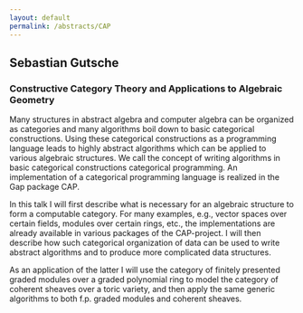 ```yaml
---
layout: default
permalink: /abstracts/CAP
---
```


## Sebastian Gutsche

### Constructive Category Theory and Applications to Algebraic Geometry

Many structures in abstract algebra and computer algebra can be
organized as categories and many algorithms boil down to basic
categorical constructions. Using these categorical constructions as a
programming language leads to highly abstract algorithms which can be
applied to various algebraic structures.  We call the concept of
writing algorithms in basic categorical constructions categorical
programming. An implementation of a categorical programming language
is realized in the Gap package CAP.

In this talk I will first describe what is necessary for an algebraic
structure to form a computable category.  For many examples, e.g.,
vector spaces over certain fields, modules over certain rings, etc.,
the implementations are already available in various packages of the
CAP-project. I will then describe how such categorical organization of
data can be used to write abstract algorithms and to produce more
complicated data structures.

As an application of the latter I will use the category of finitely
presented graded modules over a graded polynomial ring to model the
category of coherent sheaves over a toric variety, and then apply the
same generic algorithms to both f.p. graded modules and coherent
sheaves.
